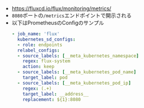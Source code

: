 - https://fluxcd.io/flux/monitoring/metrics/
- `8080`ポートの`/metrics`エンドポイントで開示される
- 以下はPrometheusのConfigのサンプル  
  ```yaml
  - job_name: 'flux'
    kubernetes_sd_configs:
    - role: endpoints
    relabel_configs:
    - source_labels: [__meta_kubernetes_namespace]
      regex: flux-system
      action: keep
    - source_labels: [__meta_kubernetes_pod_name]
      target_label: pod
    - source_labels: [__meta_kubernetes_pod_ip]
      regex: (.+)
      target_label: __address__
      replacement: ${1}:8080
  ```